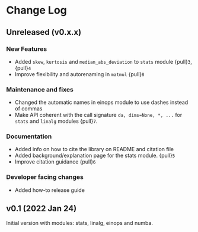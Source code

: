 # Change Log

## Unreleased (v0.x.x)
### New Features
* Added `skew`, `kurtosis` and `median_abs_deviation` to `stats` module {pull}`3`, {pull}`4`
* Improve flexibility and autorenaming in `matmul` {pull}`8`

### Maintenance and fixes
* Changed the automatic names in einops module to use dashes instead of commas
* Make API coherent with the call signature `da, dims=None, *, ...` for `stats`
  and `linalg` modules {pull}`7`.

### Documentation
* Added info on how to cite the library on README and citation file
* Added background/explanation page for the stats module. {pull}`5`
* Improve citation guidance {pull}`6`

### Developer facing changes
* Added how-to release guide

## v0.1 (2022 Jan 24)
Initial version with modules: stats, linalg, einops and numba.
